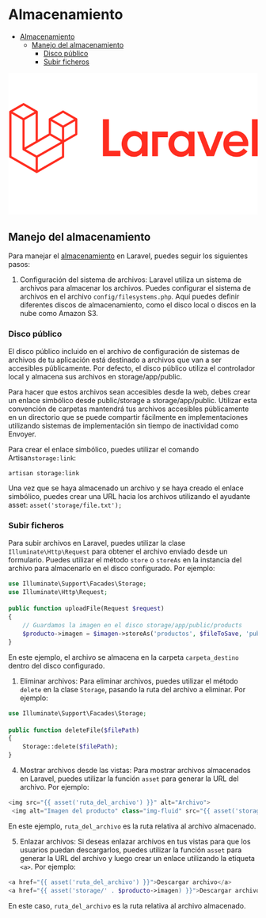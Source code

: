 # Almacenamiento

- [Almacenamiento](#almacenamiento)
  - [Manejo del almacenamiento](#manejo-del-almacenamiento)
    - [Disco público](#disco-público)
    - [Subir ficheros](#subir-ficheros)


![logo](./images/01-laravel.png)

## Manejo del almacenamiento
Para manejar el [almacenamiento](https://laravel.com/docs/10.x/filesystem) en Laravel, puedes seguir los siguientes pasos:

1. Configuración del sistema de archivos: Laravel utiliza un sistema de archivos para almacenar los archivos. Puedes configurar el sistema de archivos en el archivo `config/filesystems.php`. Aquí puedes definir diferentes discos de almacenamiento, como el disco local o discos en la nube como Amazon S3.

### Disco público
El disco público incluido en el archivo de configuración de sistemas de archivos de tu aplicación está destinado a archivos que van a ser accesibles públicamente. Por defecto, el disco público utiliza el controlador local y almacena sus archivos en storage/app/public.

Para hacer que estos archivos sean accesibles desde la web, debes crear un enlace simbólico desde public/storage a storage/app/public. Utilizar esta convención de carpetas mantendrá tus archivos accesibles públicamente en un directorio que se puede compartir fácilmente en implementaciones utilizando sistemas de implementación sin tiempo de inactividad como Envoyer.

Para crear el enlace simbólico, puedes utilizar el comando Artisan`storage:link`:
```bash
artisan storage:link
```

Una vez que se haya almacenado un archivo y se haya creado el enlace simbólico, puedes crear una URL hacia los archivos utilizando el ayudante asset:
`asset('storage/file.txt');`

### Subir ficheros
Para subir archivos en Laravel, puedes utilizar la clase `Illuminate\Http\Request` para obtener el archivo enviado desde un formulario. Puedes utilizar el método `store` o `storeAs` en la instancia del archivo para almacenarlo en el disco configurado. Por ejemplo:

```php
use Illuminate\Support\Facades\Storage;
use Illuminate\Http\Request;

public function uploadFile(Request $request)
{
    // Guardamos la imagen en el disco storage/app/public/products
    $producto->imagen = $imagen->storeAs('productos', $fileToSave, 'public');
}
```

En este ejemplo, el archivo se almacena en la carpeta `carpeta_destino` dentro del disco configurado.

1. Eliminar archivos: Para eliminar archivos, puedes utilizar el método `delete` en la clase `Storage`, pasando la ruta del archivo a eliminar. Por ejemplo:

```php
use Illuminate\Support\Facades\Storage;

public function deleteFile($filePath)
{
    Storage::delete($filePath);
}
```

4. Mostrar archivos desde las vistas: Para mostrar archivos almacenados en Laravel, puedes utilizar la función `asset` para generar la URL del archivo. Por ejemplo:

```php
<img src="{{ asset('ruta_del_archivo') }}" alt="Archivo">
 <img alt="Imagen del producto" class="img-fluid" src="{{ asset('storage/' . $producto->imagen) }}">
```

En este ejemplo, `ruta_del_archivo` es la ruta relativa al archivo almacenado.

5. Enlazar archivos: Si deseas enlazar archivos en tus vistas para que los usuarios puedan descargarlos, puedes utilizar la función `asset` para generar la URL del archivo y luego crear un enlace utilizando la etiqueta `<a>`. Por ejemplo:

```php
<a href="{{ asset('ruta_del_archivo') }}">Descargar archivo</a>
<a href="{{ asset('storage/' . $producto->imagen) }}">Descargar archivo</a>
```
En este caso, `ruta_del_archivo` es la ruta relativa al archivo almacenado.

